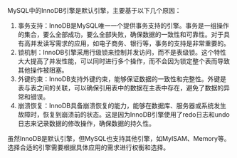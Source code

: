 MySQL中的InnoDB引擎是默认引擎，主要基于以下几个原因：

1. 事务支持：InnoDB是MySQL唯一一个提供事务支持的引擎。事务是一组操作的集合，要么全部成功，要么全部失败，确保数据的一致性和可靠性。对于具有高并发读写需求的应用，如电子商务、银行等，事务的支持是非常重要的。
2. 锁机制：InnoDB引擎采用行级锁来控制并发访问，而不是表级锁。这个特性大大提高了并发性能，可以同时进行多个操作，而不会因为锁定整个表而导致其他操作被阻塞。
3. 外键约束：InnoDB支持外键约束，能够保证数据的一致性和完整性。外键是表与表之间的关联，可以确保引用表中的数据在主表中存在，避免了数据的异常和错误。
4. 崩溃恢复：InnoDB具备崩溃恢复的能力，能够在数据库、服务器或系统发生故障时，恢复到崩溃前的状态。这是因为InnoDB引擎使用了redo日志和undo日志来记录数据的修改操作，确保数据的持久性。

虽然InnoDB是默认引擎，但MySQL也支持其他引擎，如MyISAM、Memory等。选择合适的引擎需要根据具体应用的需求进行权衡和选择。
